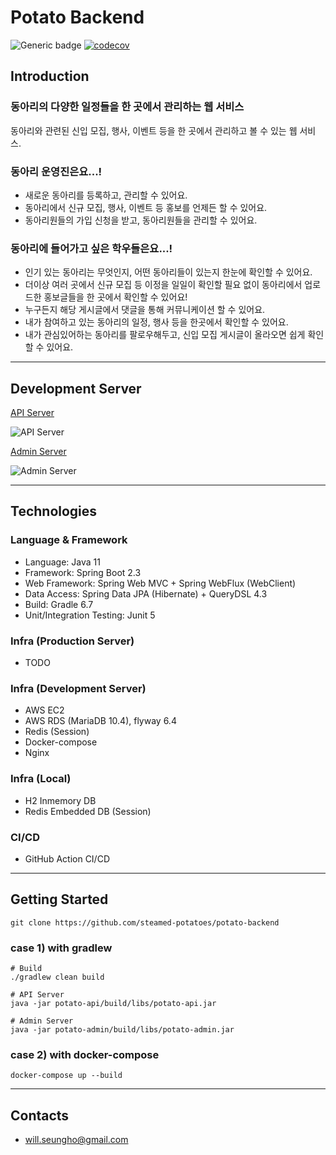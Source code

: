 # Potato Backend 

![Generic badge](https://img.shields.io/badge/version-0.4.2-orange.svg)
[![codecov](https://codecov.io/gh/steamed-potatoes/potato-backend/branch/develop/graph/badge.svg?token=ACoWRzqGBl)](https://codecov.io/gh/steamed-potatoes/potato-backend)


## Introduction
### 동아리의 다양한 일정들을 한 곳에서 관리하는 웹 서비스
동아리와 관련된 신입 모집, 행사, 이벤트 등을 한 곳에서 관리하고 볼 수 있는 웹 서비스.
### 동아리 운영진은요...!
- 새로운 동아리를 등록하고, 관리할 수 있어요.
- 동아리에서 신규 모집, 행사, 이벤트 등 홍보를 언제든 할 수 있어요.
- 동아리원들의 가입 신청을 받고, 동아리원들을 관리할 수 있어요.
  
### 동아리에 들어가고 싶은 학우들은요...!
- 인기 있는 동아리는 무엇인지, 어떤 동아리들이 있는지 한눈에 확인할 수 있어요.
- 더이상 여러 곳에서 신규 모집 등 이정을 일일이 확인할 필요 없이 동아리에서 업로드한 홍보글들을 한 곳에서 확인할 수 있어요!
- 누구든지 해당 게시글에서 댓글을 통해 커뮤니케이션 할 수 있어요.
- 내가 참여하고 있는 동아리의 일정, 행사 등을 한곳에서 확인할 수 있어요.
- 내가 관심있어하는 동아리를 팔로우해두고, 신입 모집 게시글이 올라오면 쉽게 확인할 수 있어요.


---
## Development Server

[API Server](https://api.pmarket.space/ping)

![API Server](https://img.shields.io/website?down_message=OFF&style=flat-square&up_message=ON&url=https%3A%2F%2Fapi.pmarket.space%2Fping)

[Admin Server](https://test.pmarket.space/ping)

![Admin Server](https://img.shields.io/website?down_message=OFF&style=flat-square&up_message=ON&url=https%3A%2F%2Ftest.pmarket.space%2Fping)

---

## Technologies

### Language & Framework
- Language: Java 11
- Framework: Spring Boot 2.3
- Web Framework: Spring Web MVC + Spring WebFlux (WebClient)
- Data Access: Spring Data JPA (Hibernate) + QueryDSL 4.3
- Build: Gradle 6.7
- Unit/Integration Testing: Junit 5

### Infra (Production Server)
- TODO

### Infra (Development Server)
- AWS EC2
- AWS RDS (MariaDB 10.4), flyway 6.4
- Redis (Session)
- Docker-compose
- Nginx

### Infra (Local)
- H2 Inmemory DB
- Redis Embedded DB (Session)

### CI/CD
- GitHub Action CI/CD

---

## Getting Started
```shell
git clone https://github.com/steamed-potatoes/potato-backend
```

### case 1) with gradlew
```shell
# Build
./gradlew clean build

# API Server
java -jar potato-api/build/libs/potato-api.jar  

# Admin Server
java -jar potato-admin/build/libs/potato-admin.jar
```
### case 2) with docker-compose
```shell
docker-compose up --build
```

---

## Contacts
- will.seungho@gmail.com
